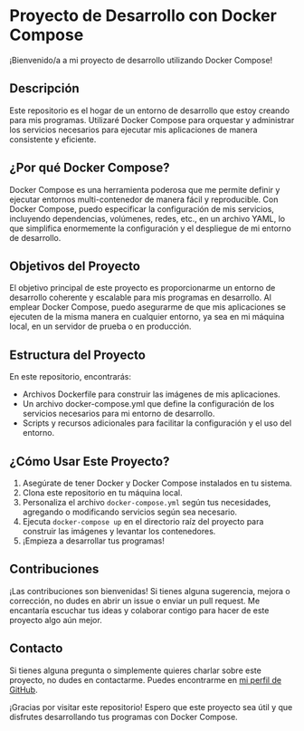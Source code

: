 # Proyecto de Desarrollo con Docker Compose

¡Bienvenido/a a mi proyecto de desarrollo utilizando Docker Compose!

## Descripción

Este repositorio es el hogar de un entorno de desarrollo que estoy creando para mis programas. Utilizaré Docker Compose para orquestar y administrar los servicios necesarios para ejecutar mis aplicaciones de manera consistente y eficiente.

## ¿Por qué Docker Compose?

Docker Compose es una herramienta poderosa que me permite definir y ejecutar entornos multi-contenedor de manera fácil y reproducible. Con Docker Compose, puedo especificar la configuración de mis servicios, incluyendo dependencias, volúmenes, redes, etc., en un archivo YAML, lo que simplifica enormemente la configuración y el despliegue de mi entorno de desarrollo.

## Objetivos del Proyecto

El objetivo principal de este proyecto es proporcionarme un entorno de desarrollo coherente y escalable para mis programas en desarrollo. Al emplear Docker Compose, puedo asegurarme de que mis aplicaciones se ejecuten de la misma manera en cualquier entorno, ya sea en mi máquina local, en un servidor de prueba o en producción.

## Estructura del Proyecto

En este repositorio, encontrarás:

- Archivos Dockerfile para construir las imágenes de mis aplicaciones.
- Un archivo docker-compose.yml que define la configuración de los servicios necesarios para mi entorno de desarrollo.
- Scripts y recursos adicionales para facilitar la configuración y el uso del entorno.

## ¿Cómo Usar Este Proyecto?

1. Asegúrate de tener Docker y Docker Compose instalados en tu sistema.
2. Clona este repositorio en tu máquina local.
3. Personaliza el archivo `docker-compose.yml` según tus necesidades, agregando o modificando servicios según sea necesario.
4. Ejecuta `docker-compose up` en el directorio raíz del proyecto para construir las imágenes y levantar los contenedores.
5. ¡Empieza a desarrollar tus programas!

## Contribuciones

¡Las contribuciones son bienvenidas! Si tienes alguna sugerencia, mejora o corrección, no dudes en abrir un issue o enviar un pull request. Me encantaría escuchar tus ideas y colaborar contigo para hacer de este proyecto algo aún mejor.

## Contacto

Si tienes alguna pregunta o simplemente quieres charlar sobre este proyecto, no dudes en contactarme. Puedes encontrarme en [mi perfil de GitHub](https://github.com/tuusuario).

¡Gracias por visitar este repositorio! Espero que este proyecto sea útil y que disfrutes desarrollando tus programas con Docker Compose.



